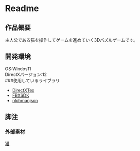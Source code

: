 # Readme
## 作品概要
主人公である猫を操作してゲームを進めていく3Dパズルゲームです。  


## 開発環境
OS:Windos11  
DirectXバージョン:12  
###使用しているライブラリ
* [DirectXTex](https://github.com/microsoft/DirectXTex)
* [FBXSDK](https://www.autodesk.com/products/fbx/overview)
* [nlohmanjson](https://github.com/nlohmann/json)

## 脚注
### 外部素材
[猫](https://www.cgtrader.com/free-3d-models/animals/mammal/cat-8f299065-4ddc-4308-a0f8-510f08be3ee4)
